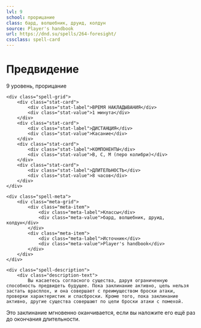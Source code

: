 ```yaml
---
lvl: 9
school: прорицание
class: бард, волшебник, друид, колдун
source: Player's handbook
url: https://dnd.su/spells/264-foresight/
cssclass: spell-card
---
```


<div class="spell-container">
    <div class="spell-header">
        <h1 class="spell-name">Предвидение</h1>
        <div class="spell-level">9 уровень, прорицание</div>
    </div>
    
    <div class="spell-grid">
        <div class="stat-card">
            <div class="stat-label">ВРЕМЯ НАКЛАДЫВАНИЯ</div>
            <div class="stat-value">1 минута</div>
        </div>
        <div class="stat-card">
            <div class="stat-label">ДИСТАНЦИЯ</div>
            <div class="stat-value">Касание</div>
        </div>
        <div class="stat-card">
            <div class="stat-label">КОМПОНЕНТЫ</div>
            <div class="stat-value">В, С, М (перо колибри)</div>
        </div>
        <div class="stat-card">
            <div class="stat-label">ДЛИТЕЛЬНОСТЬ</div>
            <div class="stat-value">8 часов</div>
        </div>
    </div>
    
    <div class="spell-meta">
        <div class="meta-grid">
            <div class="meta-item">
                <div class="meta-label">Классы</div>
                <div class="meta-value">бард, волшебник, друид, колдун</div>
            </div>
            <div class="meta-item">
                <div class="meta-label">Источник</div>
                <div class="meta-value">Player's handbook</div>
            </div>
        </div>
    </div>
    
    <div class="spell-description">
        <div class="description-text">
            Вы касаетесь согласного существа, даруя ограниченную способность предвидеть будущее. Пока заклинание активно, цель нельзя застать врасплох, и она совершает с преимуществом броски атаки, проверки характеристик и спасброски. Кроме того, пока заклинание активно, другие существа совершают по цели броски атаки с помехой.
Это заклинание мгновенно оканчивается, если вы наложите его ещё раз до окончания длительности.
        </div>
    </div>
</div>